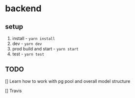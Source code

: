 # backend

## setup

1. install - `yarn install`
2. dev - `yarn dev`
3. prod build and start - `yarn start`
4. test - `yarn test`

## TODO

[] Learn how to work with pg pool and overall model structure


[] Travis
